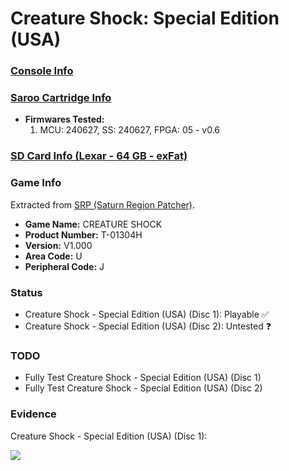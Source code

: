 # Creature Shock: Special Edition (USA)

### [Console Info](../../../../../Info/Consoles/VA13/README.md)

### [Saroo Cartridge Info](../../../../../Info/Cartridges/RetroGameParadiseStore/1.32F/README.md)

- <b>Firmwares Tested:</b>
  1. MCU: 240627, SS: 240627, FPGA: 05 - v0.6

### [SD Card Info (Lexar - 64 GB - exFat)](../../../../../Info/SdCards/Lexar/64GB/exfat/README.md)

### Game Info

Extracted from [SRP (Saturn Region Patcher)](https://segaxtreme.net/resources/saturn-region-patcher.81/download).

- <b>Game Name:</b> CREATURE SHOCK
- <b>Product Number:</b> T-01304H
- <b>Version:</b> V1.000
- <b>Area Code:</b> U
- <b>Peripheral Code:</b> J

### Status

- Creature Shock - Special Edition (USA) (Disc 1): Playable :white_check_mark:
- Creature Shock - Special Edition (USA) (Disc 2): Untested :question:

### TODO

- Fully Test Creature Shock - Special Edition (USA) (Disc 1)
- Fully Test Creature Shock - Special Edition (USA) (Disc 2)

### Evidence

Creature Shock - Special Edition (USA) (Disc 1):

[![](https://img.youtube.com/vi/pHDmG_W57NU/0.jpg)](https://www.youtube.com/watch?v=pHDmG_W57NU)

